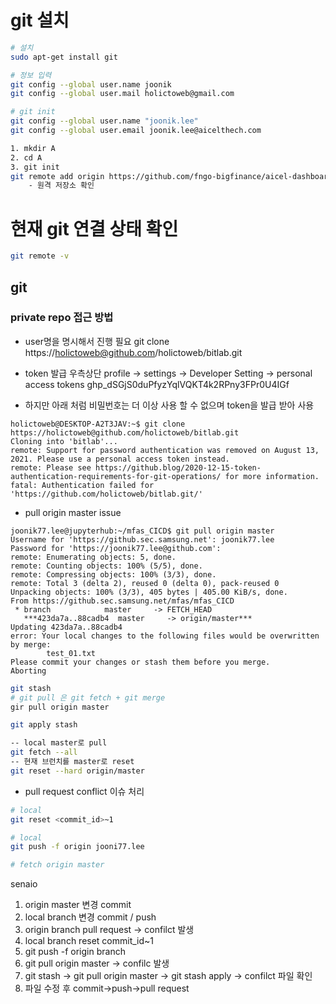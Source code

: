 # git 설치 

```bash
# 설치
sudo apt-get install git

# 정보 입력  
git config --global user.name joonik
git config --global user.mail holictoweb@gmail.com

# git init 
git config --global user.name "joonik.lee"
git config --global user.email joonik.lee@aicelthech.com

1. mkdir A
2. cd A 
3. git init
git remote add origin https://github.com/fngo-bigfinance/aicel-dashboard.git
    - 원격 저장소 확인 


```

# 현재 git 연결 상태 확인
```bash
git remote -v

```

## git 






### private repo 접근 방법

- user명을 명시해서 진행 필요 
git clone https://holictoweb@github.com/holictoweb/bitlab.git

- token 발급
우측상단 profile -> settings -> Developer Setting -> personal access tokens
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

- 하지만 아래 처럼 비밀번호는 더 이상 사용 할 수 없으며 token을 발급 받아 사용
```
holictoweb@DESKTOP-A2T3JAV:~$ git clone https://holictoweb@github.com/holictoweb/bitlab.git
Cloning into 'bitlab'...
remote: Support for password authentication was removed on August 13, 2021. Please use a personal access token instead.
remote: Please see https://github.blog/2020-12-15-token-authentication-requirements-for-git-operations/ for more information.
fatal: Authentication failed for 'https://github.com/holictoweb/bitlab.git/'
```


- pull origin master issue

```
joonik77.lee@jupyterhub:~/mfas_CICD$ git pull origin master
Username for 'https://github.sec.samsung.net': joonik77.lee
Password for 'https://joonik77.lee@github.com': 
remote: Enumerating objects: 5, done.
remote: Counting objects: 100% (5/5), done.
remote: Compressing objects: 100% (3/3), done.
remote: Total 3 (delta 2), reused 0 (delta 0), pack-reused 0
Unpacking objects: 100% (3/3), 405 bytes | 405.00 KiB/s, done.
From https://github.sec.samsung.net/mfas/mfas_CICD
 * branch            master     -> FETCH_HEAD
   ***423da7a..88cadb4  master     -> origin/master***
Updating 423da7a..88cadb4
error: Your local changes to the following files would be overwritten by merge:
        test_01.txt
Please commit your changes or stash them before you merge.
Aborting
```

```bash
git stash
# git pull 은 git fetch + git merge
gir pull origin master

git apply stash

-- local master로 pull 
git fetch --all
-- 현재 브런치를 master로 reset
git reset --hard origin/master

```




- pull request conflict 이슈 처리 

```bash
# local 
git reset <commit_id>~1

# local
git push -f origin jooni77.lee

# fetch origin master


```


senaio

1. origin master 변경 commit
2. local branch 변경 commit / push
3. origin branch pull request -> confilct 발생
4. local branch reset commit_id~1
5. git push -f origin branch
6. git pull origin master -> confilc 발생
7. git stash -> git pull origin master -> git stash apply -> confilct 파일 확인
8. 파일 수정 후 commit->push->pull request

